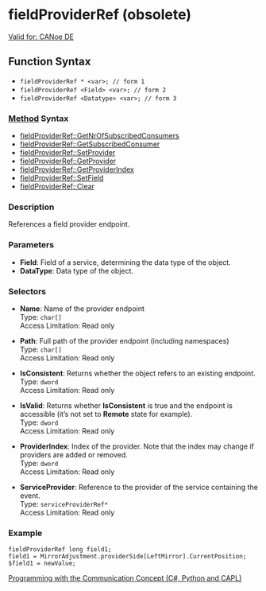 # fieldProviderRef (obsolete)

[Valid for: CANoe DE](../../../Shared/FeatureAvailability.md)

## Function Syntax

- `fieldProviderRef * <var>; // form 1`
- `fieldProviderRef <Field> <var>; // form 2`
- `fieldProviderRef <Datatype> <var>; // form 3`

### [Method](../../../Shared/CAPL/General/ClassesAndObjects.md) Syntax

- [fieldProviderRef::GetNrOfSubscribedConsumers](../Methods/CAPLfunctionfieldProviderRefGetNrOfSubscribedConsumers.md)
- [fieldProviderRef::GetSubscribedConsumer](../Methods/CAPLfunctionfieldProviderRefGetSubscribedConsumer.md)
- [fieldProviderRef::SetProvider](../Methods/CAPLfunctionSetProvider.md)
- [fieldProviderRef::GetProvider](../Methods/CAPLfunctionGetProvider.md)
- [fieldProviderRef::GetProviderIndex](../Methods/CAPLfunctionGetProviderIndex.md)
- [fieldProviderRef::SetField](../Methods/CAPLfunctionSetField.md)
- [fieldProviderRef::Clear](../Methods/CAPLfunctionClear.md)

### Description

References a field provider endpoint.

### Parameters

- **Field**: Field of a service, determining the data type of the object.
- **DataType**: Data type of the object.

### Selectors

- **Name**: Name of the provider endpoint  
  Type: `char[]`  
  Access Limitation: Read only

- **Path**: Full path of the provider endpoint (including namespaces)  
  Type: `char[]`  
  Access Limitation: Read only

- **IsConsistent**: Returns whether the object refers to an existing endpoint.  
  Type: `dword`  
  Access Limitation: Read only

- **IsValid**: Returns whether **IsConsistent** is true and the endpoint is accessible (it’s not set to **Remote** state for example).  
  Type: `dword`  
  Access Limitation: Read only

- **ProviderIndex**: Index of the provider. Note that the index may change if providers are added or removed.  
  Type: `dword`  
  Access Limitation: Read only

- **ServiceProvider**: Reference to the provider of the service containing the event.  
  Type: `serviceProviderRef*`  
  Access Limitation: Read only

### Example

```plaintext
fieldProviderRef long field1;
field1 = MirrorAdjustment.providerSide[LeftMirror].CurrentPosition;
$field1 = newValue;
```

[Programming with the Communication Concept (C#, Python and CAPL)](../../../CANoeCANalyzer/CommunicationConcept/Programming/CCP.md)

